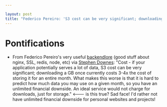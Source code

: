 ```yaml
---

layout: post
title: "Federico Pereiro: 'S3 cost can be very significant; downloading a GB once currently costs 3-4x the cost of storing it for an entire month' - also cool stuff about backends using nginx, SSL, redis, node, etc"
---
```


# Pontifications

* From Federico Pereiro's very useful [backendlore](https://github.com/fpereiro/backendlore)  (good stuff about nginx, SSL, redis, node, etc) via [Stephen Downes](https://www.downes.ca/cgi-bin/page.cgi?post=70396): "Cost - if your application potentially serves a lot of data, S3 cost can be very significant; downloading a GB once currently costs 3-4x the  cost of storing it for an entire month. What makes this worse is that it is hard to predict how much data you may use on a given month, so you  have an unlimited financial downside. An ideal service would not charge  for downloads, just for storage." <--- is this true? Sad face! I'd rather not have unlimited financial downside for personal websites and projects!



